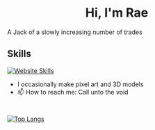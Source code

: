 <h1 align="Center">Hi, I'm Rae</h1>
A Jack of a slowly increasing number of trades

## Skills

[![Website Skills](https://skillicons.dev/icons?i=js,ts,html,svelte,tailwind,py,prisma,sqlite&perline=4)](https://skillicons.dev)

- I occasionally make pixel art and 3D models
- 📫 How to reach me: Call unto the void
#

[![Top Langs](https://github-readme-stats.vercel.app/api/top-langs/?username=ElapidaeRae&theme=transparent&layout=donut)](https://github.com/anuraghazra/github-readme-stats)
<!--

- 🔭 I’m currently working on getting an apprenticeship

- 😄 Pronouns: she/they 🏳️‍⚧️
- ⚡ Fun fact: I do not like talking much about myself
-->
